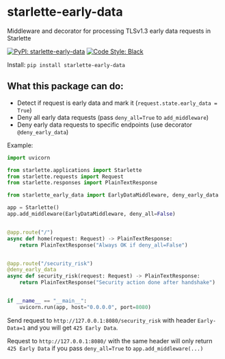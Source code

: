 # starlette-early-data

Middleware and decorator for processing TLSv1.3 early data requests in Starlette

[![PyPI: starlette-early-data](https://img.shields.io/pypi/v/starlette-early-data)](https://pypi.org/project/starlette-early-data/)
[![Code Style: Black](https://img.shields.io/badge/code_style-black-000000.svg)](https://github.com/ambv/black)

Install: `pip install starlette-early-data`

## What this package can do:
- Detect if request is early data and mark it (`request.state.early_data = True`)
- Deny all early data requests (pass `deny_all=True` to `add_middleware`)
- Deny early data requests to specific endpoints (use decorator `@deny_early_data`)

Example:

```python
import uvicorn

from starlette.applications import Starlette
from starlette.requests import Request
from starlette.responses import PlainTextResponse

from starlette_early_data import EarlyDataMiddleware, deny_early_data

app = Starlette()
app.add_middleware(EarlyDataMiddleware, deny_all=False)


@app.route("/")
async def home(request: Request) -> PlainTextResponse:
    return PlainTextResponse("Always OK if deny_all=False")


@app.route("/security_risk")
@deny_early_data
async def security_risk(request: Request) -> PlainTextResponse:
    return PlainTextResponse("Security action done after handshake")


if __name__ == "__main__":
    uvicorn.run(app, host="0.0.0.0", port=8080)
```

Send request to `http://127.0.0.1:8080/security_risk` with header `Early-Data=1` and you will get `425 Early Data`.

Request to `http://127.0.0.1:8080/` with the same header will only return `425 Early Data` if you pass `deny_all=True` to `app.add_middleware(...)`
